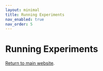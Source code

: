 ```yaml
---
layout: minimal
title: Running Experiments
nav_enabled: true
nav_order: 5
---
```


# Running Experiments
[Return to main website]({{site.baseurl}}/).
